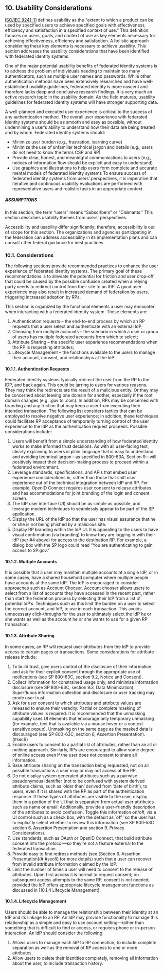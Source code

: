 <a name="sec10"></a>

<div class="breaker"/>

## 10. Usability Considerations
[ISO/IEC 9241-11](#ISO9241-11) defines usability as the "extent to which a product can be used by specified users to achieve specified goals with effectiveness, efficiency and satisfaction in a specified context of use." This definition focuses on users, goals, and context of use as key elements necessary for achieving effectiveness, efficiency and satisfaction. A holistic approach considering these key elements is necessary to achieve usability. This section addresses the usability considerations that have been identified with federated identity systems.   
One of the major potential usability benefits of federated identity systems is to address the problem of individuals needing to maintain too many authenticators, such as multiple user names and passwords. While other authentication methods have been extensively researched and have well-established usability guidelines, federated identity is more nascent and therefore lacks deep and conclusive research findings. It is very much an active research topic in the usability domain. As the field matures, usability guidelines for federated identity systems will have stronger supporting data. 

A well-planned and executed user experience is critical to the success of any authentication method. The overall user experience with federated identity systems should be as smooth and easy as possible, without undermining a user’s ability to understand how their data are being treated and by whom. Federated identity systems should:  
-  Minimize user burden (e.g., frustration, learning curve)
-  Minimize the use of unfamiliar technical jargon and details (e.g., users do not need to know the terms CSP and RP)
-  Provide clear, honest, and meaningful communications to users (e.g., notices of information flow should be explicit and easy to understand)
-  Use graphics and illustrations to help users form complete and accurate mental models of federated identity systemsTo ensure success of federated identity systems from users’ perspectives, it is imperative that iterative and continuous usability evaluations are performed with representative users and realistic tasks in an appropriate context.##### ASSUMPTIONS 
In this section, the term “users” means “Subscribers” or “Claimants.”This section describes usability themes from users’ perspectives.
Accessibility and usability differ significantly; therefore, accessibility is out of scope for this section. The organizations and agencies participating in the federation can address accessibility in its implementation plans and can consult other federal guidance for best practices. ### 10.1. Considerations
The following sections provide recommended practices to enhance the user experience of federated identity systems.  The primary goal of these recommendations is to alleviate the potential for friction and user drop-off that could be caused by the possible confusion created when a relying party needs to redirect control from their site to an IDP.  A good user experience may also result in increased demand of federation by users, triggering increased adoption by RPs. This section is organized by the functional elements a user may encounter when interacting with a federated identity system.  These elements are:  
1.	Authentication requests – the end-to-end process by which an RP requests that a user select and authenticate with an external IdP;2.	Choosing from multiple accounts – the scenario in which a user or group of users has multiple federated accounts from which to select;3.	Attribute Sharing – the specific user experience recommendations when the RP is requesting attributes;4.	Lifecycle Management – the functions available to the users to manage their account, consent, and relationships at the IdP.#### 10.1.1. Authentication Requests
Federated identity systems typically redirect the user from the RP to the IDP, and back again. This could be jarring to users for various reasons.  They may think the redirects are the result of a malicious entity.  Or they may be concerned about leaving one domain for another, especially if the root domain changes (e.g. .gov to .com).  In addition, RPs may be concerned with branding and any friction that may keep a user from executing their intended transaction.  The following list considers tactics that can be employed to resolve negative user experience; in addition, these techniques could facilitate RP acceptance of temporarily turning control of the user experience to the IdP as the authentication request proceeds. Possible considerations include:  
1.	Users will benefit from a simple understanding of how federated identity works to make informed trust decisions. As with all user-facing text, clearly explaining to users in plain language that is easy to understand, and avoiding technical jargon—as specified in 800-63A, Section 9—will positively impact their decision-making process to proceed within a federated environment.2.	Leverage standards, specifications, and APIs that embed user experience considerations in, rather than those that shift user experience out of the technical integration between IdP and RP. For example, OpenID Connect requires user consent to release attributes and has accommodations for joint branding of the login and consent screen.3.	The IdP user interface (UI) should be as simple as possible, and leverage modern techniques to seamlessly appear to be part of the SP application.4.	Display the URL of the IdP so that the user has visual assurance that he or she is not being phished by a malicious site.5.	Display RP branding within the IdP UI.  It is appealing to the users to have visual confirmation (via branding) to know they are logging in with their IdP (per #4 above) for access to the destination RP.  For example, a dialog box with the SP logo could read “You are authenticating to gain access to SP.gov.”#### 10.1.2. Multiple Accounts
It is possible that a user may maintain multiple accounts at a single IdP, or in some cases, have a shared household computer where multiple people have accounts at the same IdP. The IdP is encouraged to consider approaches such as [Account Chooser](#http://openid.net/wg/ac/). Account chooser allows users to select from a list of accounts they have accessed in the recent past, rather than start the federation process by selecting their IdP from a list of potential IdP’s.  Techniques such as this limit the burden on a user to select the correct account, and IdP, to use in each transaction.  This avoids unnecessary click-throughs for the user to ultimately select the IdP he or she wants as well as the account he or she wants to use for a given RP transaction.
#### 10.1.3. Attribute Sharing
In some cases, an RP will request user attributes from the IdP to provide access to certain pages or transactions.  Some considerations for attribute release include:  
1.  To build trust, give users control of the disclosure of their information and ask for their explicit consent through the appropriate use of notifications (see SP 800-63C, section 9.2, Notice and Consent).
2. Collect information for constrained usage only, and minimize information disclosure (see SP 800-63C, section 9.3, Data Minimization). Superfluous information collection and disclosure or user tracking may erode user trust.  
3. Ask for user consent to which attributes and attribute values are released to ensure their veracity. Partial or complete masking of attribute values is required. It is recommended that the unmasking capability uses UI elements that encourage only temporary unmasking (for example, text that is available via a mouse hover or a context sensitive popup).  Unmasking on the same page as the masked data is discouraged (see SP 800-63C, section 6, Assertion Presentation).(#sec6)
4. Enable users to consent to a partial list of attributes, rather than an all or nothing approach.  Similarly, RPs are encouraged to allow some degree of online access even if the user does not consent to share all information.
5. Base attribute sharing on the transaction being requested, not on all possible transactions a user may or may not access at the RP.
6. Do not display system generated attributes such as a pairwise pseudonymous identifier (not to be confused with system derived attribute claims, such as ‘older than’ derived from ‘date of birth’), to users, even if it is shared with the RP as part of the authentication response.  If these types of attributes are visible to the user, display them in a portion of the UI that is separated from actual user attributes such as name or email. Additionally, provide a user-friendly description of the attributes to avoid confusion. Toggle this information on/off, via a UI control such as a check box, with the default as `off,’ so the user has to explicitly select whether to review this information (see SP 800-53C section 6. Assertion Presentation and section 9. Privacy Considerations).
7. Use standards, such as OAuth or OpenID Connect, that build attribute consent into the protocol—so they’re not a feature external to the federated transaction.
8. Provide easy to find redress methods (see [Section 6. Assertion Presentation](# #sec6) for more details) such that a user can recover from invalid attribute information claimed by the IdP.
9. Limit the number of times a user will need to consent to the release of attributes. Upon first access it is normal to request consent; on subsequent access attempts to the same RP, consent is not needed, provided the IdP offers appropriate lifecycle management functions as discussed in [10.1.4 Lifecycle Management].#### 10.1.4. Lifecycle Management
Users should be able to manage the relationship between their identity at an IdP and its linkage to an RP. An IdP may provide functionality to manage this relationship  as a simple and easy to use account setting—rather than something that is difficult to find or access, or requires phone or in-person interaction. An IdP should consider the following:  
1.	Allows users to manage each IdP to RP connection, to include complete separation as well as the removal of RP access to one or more attributes.
2. Allow users to delete their identities completely, removing all information about the user, to include transaction history.